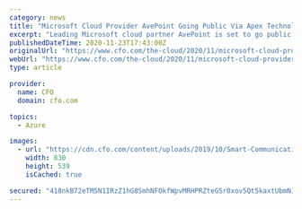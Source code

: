 ```yaml
---
category: news
title: "Microsoft Cloud Provider AvePoint Going Public Via Apex Technology SPAC"
excerpt: "Leading Microsoft cloud partner AvePoint is set to go public with a SPAC deal announced Monday. AvePoint will go public via Apex Technology Acquisition. The deal values the company at $2 billion. AvePoint co-founder and CEO Dr."
publishedDateTime: 2020-11-23T17:43:00Z
originalUrl: "https://www.cfo.com/the-cloud/2020/11/microsoft-cloud-provider-avepoint-going-public-via-apex-technology-spac/"
webUrl: "https://www.cfo.com/the-cloud/2020/11/microsoft-cloud-provider-avepoint-going-public-via-apex-technology-spac/"
type: article

provider:
  name: CFO
  domain: cfo.com

topics:
  - Azure

images:
  - url: "https://cdn.cfo.com/content/uploads/2019/10/Smart-Communications-Acquires-Intelledox.2115.jpg"
    width: 830
    height: 539
    isCached: true

secured: "418nkB72eTM5N1IRzZ1hG8SmhNFOkfWpvMRHPRZteGSr0xov5Qt5kaxtUbmNJRIhyq22ZD0H09ft81rK0Yu6etxdsC1y1rz1H8Uw3S6wpueqEpHV90eKpxouTRzNLwd/2Bei/nLo9x2xJUtseyIokn8k6IjOfs3anQkr6frqQ61p9/1UeMjKvMT8JHTbPbkziAZjgbkKA+Nvd4XafnVIp58PTiiwZR6CiTNgwii3fO5marm42IzytgAsddwWUI1cLCIGBIXYGBxUb3l9A/+c9GtLnQVfkoWLGXEbg7t2aHeyiYZOeVahOwIi/RAdmXj+ahn+1Do42GuhdYoH8wcMqxOZnDXDnozZCU95J/OIr30=;j4Y3CYhNnTvjrDCpvWphnA=="
---
```


